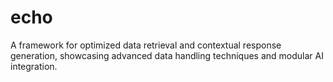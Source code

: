 # echo
A framework for optimized data retrieval and contextual response generation, showcasing advanced data handling techniques and modular AI integration.
